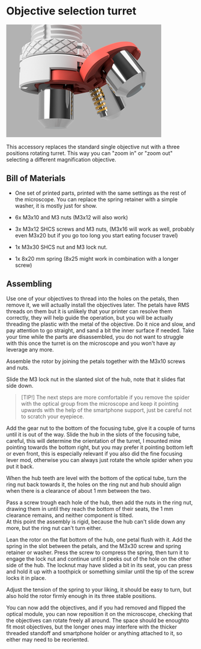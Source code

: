 # Objective selection turret

![/Mods/Optical/Turret/render.png](/Mods/Optical/Turret/render.png)

This accessory replaces the standard single objective nut with a three positions rotating turret.
This way you can "zoom in" or "zoom out" selecting a different magnification objective. 

## Bill of Materials

- One set of printed parts, printed with the same settings as the rest of the microscope. You can replace the spring retainer with a simple washer, it is mostly just for show.

- 6x M3x10 and M3 nuts (M3x12 will also work)

- 3x M3x12 SHCS screws and M3 nuts, (M3x16 will work as well, probably even M3x20 but if you go too long you start eating focuser travel)

- 1x M3x30 SHCS nut and M3 lock nut.

- 1x 8x20 mm spring (8x25 might work in combination with a longer screw)

## Assembling

Use one of your objectives to thread into the holes on the petals, then remove it, we will actually install the objectives later. The petals have RMS threads on them but it is unlikely that your printer can resolve them correctly, they will help guide the operation, but you will be actually threading the plastic with the metal of the objective. Do it nice and slow, and pay attention to go straight, and sand a bit the inner surface if needed. Take your time while the parts are disassembled, you do not want to struggle with this once the turret is on the microscope and you won't have ay leverage any more.

Assemble the rotor by joining the petals together with the M3x10 screws and nuts.

Slide the M3 lock nut in the slanted slot of the hub, note that it slides flat side down.

>[TIP!]
>The next steps are more comfortable if you remove the spider with the optical group from the microscope and keep it pointing upwards with the help of the smartphone support, just be careful not to scratch your eyepiece.

Add the gear nut to the bottom of the focusing tube, give it a couple of turns until it is out of the way.
Slide the hub in the slots of the focusing tube, careful, this will determine the orientation of the turret, I mounted mine pointing towards the bottom right, but you may prefer it pointing bottom left or even front, this is especially relevant if you also did the fine focusing lever mod, otherwise you can always just rotate the whole spider when you put it back.

When the hub teeth are level with the bottom of the optical tube, turn the ring nut back towards it, the holes on the ring nut and hub should align when there is a clearance of about 1 mm between the two.

Pass a screw trough each hole of the hub, then add the nuts in the ring nut, drawing them in until they reach the bottom of their seats, the 1 mm clearance  remains, and neither component is tilted.  
At this point the assembly is rigid, because the hub can't slide down any more, but the ring nut can't turn either.

Lean the rotor on the flat bottom of the hub, one petal flush with it.  Add the spring in the slot between the petals, and the M3x30 screw and spring retainer or washer.
Press the screw to compress the spring, then turn it to engage the lock nut and continue until it peeks out of the hole on the other side of the hub.  The locknut may have slided a bit in its seat, you can press and hold it up with a toothpick or something similar until the tip of the screw locks it in place.

Adjust the tension of the spring to your liking, it should be easy to turn, but also hold the rotor firmly enough in its three stable positions.

You can now add the objectives, and if you had removed and flipped the optical module, you can now reposition it on the microscope, checking that the objectives can rotate freely all around.
The space should be enoughto fit most objectives, but the longer ones may interfere with the thicker threaded standoff and smartphone holder or anything attached to it, so either may need to be reoriented.
